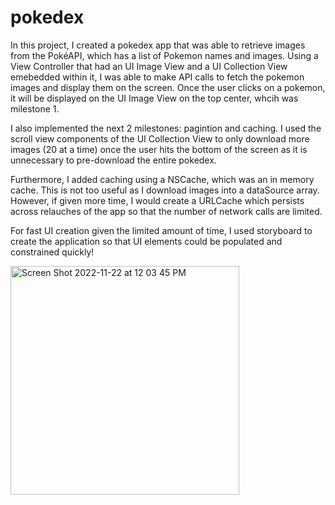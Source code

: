 # pokedex

In this project, I created a pokedex app that was able to retrieve images from the PokéAPI, which has a list of Pokemon names and images. Using a View Controller that had an UI Image View and a UI Collection View emebedded within it, I was able to make API calls to fetch the pokemon images and display them on the screen. Once the user clicks on a pokemon, it will be displayed on the UI Image View on the top center, whcih was milestone 1.

I also implemented the next 2 milestones: pagintion and caching. I used the scroll view components of the UI Collection View to only download more images (20 at a time) once the user hits the bottom of the screen as it is unnecessary to pre-download the entire pokedex. 

Furthermore, I added caching using a NSCache, which was an in memory cache. This is not too useful as I download images into a dataSource array. However, if given more time, I would create a URLCache which persists across relauches of the app so that the number of network calls are limited.

For fast UI creation given the limited amount of time, I used storyboard to create the application so that UI elements could be populated and constrained quickly!

<img width="366" alt="Screen Shot 2022-11-22 at 12 03 45 PM" src="https://user-images.githubusercontent.com/37046093/203410395-bf77bd7f-ada5-4b8b-8b8d-bcd992cd4a11.png">
